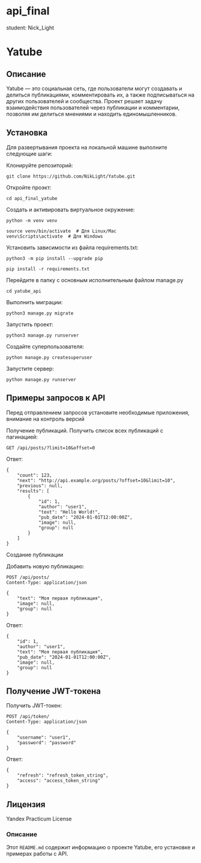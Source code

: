 # api_final
student: Nick_Light

# Yatube

## Описание

Yatube — это социальная сеть, где пользователи могут создавать и делиться публикациями, комментировать их, а также подписываться на других пользователей и сообщества. Проект решает задачу взаимодействия пользователей через публикации и комментарии, позволяя им делиться мнениями и находить единомышленников.

## Установка

Для развертывания проекта на локальной машине выполните следующие шаги:


Клонируйте репозиторий:
```
git clone https://github.com/NikLight/Yatube.git
```

Откройте проэкт:
```
cd api_final_yatube
```

Cоздать и активировать виртуальное окружение:

```
python -m venv venv
```

```
source venv/bin/activate  # Для Linux/Mac
venv\Scripts\activate  # Для Windows
```

Установить зависимости из файла requirements.txt:


```
python3 -m pip install --upgrade pip
```

```
pip install -r requirements.txt
```

Перейдите в папку с основным исполнительным файлом manage.py
```
cd yatube_api
```

Выполнить миграции:

```
python3 manage.py migrate
```

Запустить проект:

```
python3 manage.py runserver
```

Создайте суперпользователя:

```
python manage.py createsuperuser
```

Запустите сервер:

```
python manage.py runserver
```

## Примеры запросов к API

Перед отправлением запросов установите необходимые приложения, внимание на контроль версий


Получение публикаций.
Получить список всех публикаций с пагинацией:

```
GET /api/posts/?limit=10&offset=0

```
Ответ:
```
{
    "count": 123,
    "next": "http://api.example.org/posts/?offset=10&limit=10",
    "previous": null,
    "results": [
        {
            "id": 1,
            "author": "user1",
            "text": "Hello World!",
            "pub_date": "2024-01-01T12:00:00Z",
            "image": null,
            "group": null
        }
    ]
}

```

Создание публикации

Добавить новую публикацию:

```
POST /api/posts/
Content-Type: application/json

{
    "text": "Моя первая публикация",
    "image": null,
    "group": null
}
```

Ответ:
```
{
    "id": 1,
    "author": "user1",
    "text": "Моя первая публикация",
    "pub_date": "2024-01-01T12:00:00Z",
    "image": null,
    "group": null
}

```

## Получение JWT-токена

Получить JWT-токен:

```
POST /api/token/
Content-Type: application/json

{
    "username": "user1",
    "password": "password"
}

```

Ответ:
```
{
    "refresh": "refresh_token_string",
    "access": "access_token_string"
}
```

## Лицензия

Yandex Practicum License


### Описание

Этот `README.md` содержит информацию о проекте Yatube,
его установке и примерах работы с API. 

